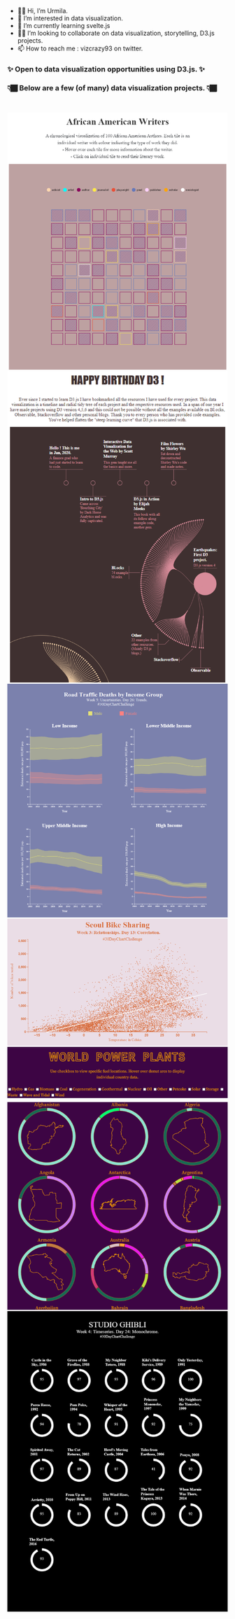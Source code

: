 - 👋🏼 Hi, I’m Urmila.
- 👀 I’m interested in data visualization.
- 🌱 I’m currently learning svelte.js
- 🤝🏼 I’m looking to collaborate on data visualization, storytelling, D3.js projects.
- 📫 How to reach me : vizcrazy93 on twitter.

### ✨ Open to data visualization opportunities using D3.js. ✨

### 👇🏾 Below are a few (of many) data visualization projects. 👇🏾 

<br>


![Black History Month visualization](https://github.com/urmilaj/images/blob/main/tiles.png)
![Celebrating D3's 10 year anniversary visualization](https://github.com/urmilaj/images/blob/main/d3parade.png)
![Road Traffic Deaths visualization](https://github.com/urmilaj/images/blob/main/trends.png)
![Seoul Bike sharing visualization](https://github.com/urmilaj/images/blob/main/correlation.png)
![World Power Plants visualization](https://github.com/urmilaj/images/blob/main/worldPowerPlants.png)
![Studio Ghilbi visualization](https://github.com/urmilaj/images/blob/main/monochrome.png)

<!---
urmilaj/urmilaj is a ✨ special ✨ repository because its `README.md` (this file) appears on your GitHub profile.
You can click the Preview link to take a look at your changes.
--->

